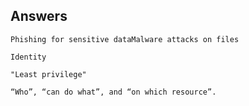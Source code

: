 ## Answers

```
Phishing for sensitive dataMalware attacks on files
```
```
Identity
```
```
"Least privilege"
```
```
“Who”, “can do what”, and “on which resource”.
```
